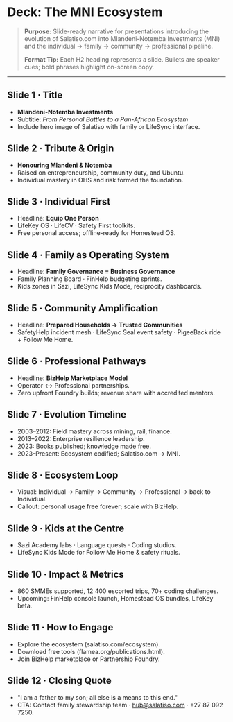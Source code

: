 # Deck: The MNI Ecosystem

> **Purpose:** Slide-ready narrative for presentations introducing the evolution of Salatiso.com into Mlandeni-Notemba Investments (MNI) and the individual → family → community → professional pipeline.
>
> **Format Tip:** Each H2 heading represents a slide. Bullets are speaker cues; bold phrases highlight on-screen copy.

---

## Slide 1 · Title
- **Mlandeni-Notemba Investments**
- Subtitle: *From Personal Battles to a Pan-African Ecosystem*
- Include hero image of Salatiso with family or LifeSync interface.

## Slide 2 · Tribute & Origin
- **Honouring Mlandeni & Notemba**
- Raised on entrepreneurship, community duty, and Ubuntu.
- Individual mastery in OHS and risk formed the foundation.

## Slide 3 · Individual First
- Headline: **Equip One Person**
- LifeKey OS · LifeCV · Safety First toolkits.
- Free personal access; offline-ready for Homestead OS.

## Slide 4 · Family as Operating System
- Headline: **Family Governance = Business Governance**
- Family Planning Board · FinHelp budgeting sprints.
- Kids zones in Sazi, LifeSync Kids Mode, reciprocity dashboards.

## Slide 5 · Community Amplification
- Headline: **Prepared Households → Trusted Communities**
- SafetyHelp incident mesh · LifeSync Seal event safety · PigeeBack ride + Follow Me Home.

## Slide 6 · Professional Pathways
- Headline: **BizHelp Marketplace Model**
- Operator ↔ Professional partnerships.
- Zero upfront Foundry builds; revenue share with accredited mentors.

## Slide 7 · Evolution Timeline
- 2003–2012: Field mastery across mining, rail, finance.
- 2013–2022: Enterprise resilience leadership.
- 2023: Books published; knowledge made free.
- 2023–Present: Ecosystem codified; Salatiso.com → MNI.

## Slide 8 · Ecosystem Loop
- Visual: Individual → Family → Community → Professional → back to Individual.
- Callout: personal usage free forever; scale with BizHelp.

## Slide 9 · Kids at the Centre
- Sazi Academy labs · Language quests · Coding studios.
- LifeSync Kids Mode for Follow Me Home & safety rituals.

## Slide 10 · Impact & Metrics
- 860 SMMEs supported, 12 400 escorted trips, 70+ coding challenges.
- Upcoming: FinHelp console launch, Homestead OS bundles, LifeKey beta.

## Slide 11 · How to Engage
- Explore the ecosystem (salatiso.com/ecosystem).
- Download free tools (flamea.org/publications.html).
- Join BizHelp marketplace or Partnership Foundry.

## Slide 12 · Closing Quote
- "I am a father to my son; all else is a means to this end."
- CTA: Contact family stewardship team · hub@salatiso.com · +27 87 092 7250.

